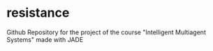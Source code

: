 # resistance
Github Repository for the project of the course "Intelligent Multiagent Systems" made with JADE
